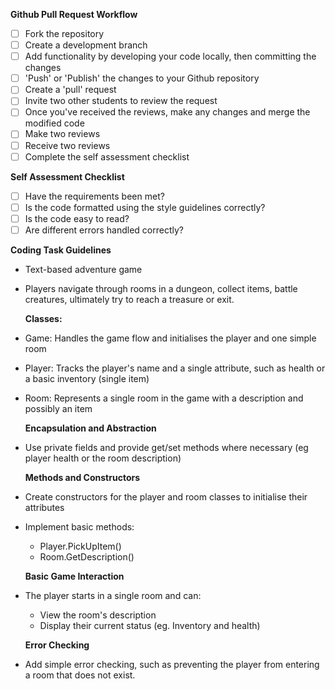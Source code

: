 **Github Pull Request Workflow**
- [ ] Fork the repository
- [ ] Create a development branch
- [ ] Add functionality by developing your code locally, then committing the changes
- [ ] 'Push' or 'Publish' the changes to your Github repository
- [ ] Create a 'pull' request
- [ ] Invite two other students to review the request
- [ ] Once you've received the reviews, make any changes and merge the modified code
- [ ] Make two reviews
- [ ] Receive two reviews
- [ ] Complete the self assessment checklist

**Self Assessment Checklist**
- [ ] Have the requirements been met?
- [ ] Is the code formatted using the style guidelines correctly?
- [ ] Is the code easy to read?
- [ ] Are different errors handled correctly?

**Coding Task Guidelines**
- Text-based adventure game
- Players navigate through rooms in a dungeon, collect items, battle creatures, ultimately try to reach a treasure or exit.

    **Classes:**
- Game: Handles the game flow and initialises the player and one simple room
- Player: Tracks the player's name and a single attribute, such as health or a basic inventory (single item)
- Room: Represents a single room in the game with a description and possibly an item

    **Encapsulation and Abstraction**
- Use private fields and provide get/set methods where necessary (eg player health or the room description)

    **Methods and Constructors**
- Create constructors for the player and room classes to initialise their attributes
- Implement basic methods:
  - Player.PickUpItem()
  - Room.GetDescription()

  **Basic Game Interaction**
- The player starts in a single room and can:
  - View the room's description
  - Display their current status (eg. Inventory and health)

  **Error Checking**
- Add simple error checking, such as preventing the player from entering a room that does not exist.